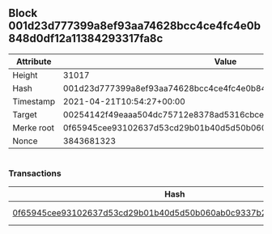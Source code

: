 ## Block 001d23d777399a8ef93aa74628bcc4ce4fc4e0b848d0df12a11384293317fa8c

Attribute | Value
--- | ---
Height | 31017
Hash | 001d23d777399a8ef93aa74628bcc4ce4fc4e0b848d0df12a11384293317fa8c
Timestamp | 2021-04-21T10:54:27+00:00
Target | 00254142f49eaaa504dc75712e8378ad5316cbcead634704b3734b6271167cc4
Merke root | 0f65945cee93102637d53cd29b01b40d5d50b060ab0c9337b285be1bcc73c466
Nonce | 3843681323

```

```

### Transactions

Hash | Amount
--- | ---
[0f65945cee93102637d53cd29b01b40d5d50b060ab0c9337b285be1bcc73c466](0f65945cee93102637d53cd29b01b40d5d50b060ab0c9337b285be1bcc73c466.md) | 10.00000000 SKEPTI 
